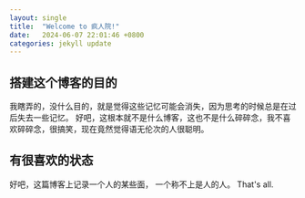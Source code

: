 ```yaml
---
layout: single
title:  "Welcome to 疯人院!"
date:   2024-06-07 22:01:46 +0800
categories: jekyll update
---
```

## 搭建这个博客的目的

我瞎弄的，没什么目的，就是觉得这些记忆可能会消失，因为思考的时候总是在过后失去一些记忆。
好吧，这根本就不是什么博客，这也不是什么碎碎念，我不喜欢碎碎念，很搞笑，现在竟然觉得语无伦次的人很聪明。

## 有很喜欢的状态

好吧，这篇博客上记录一个人的某些面， 一个称不上是人的人。 That's all.
